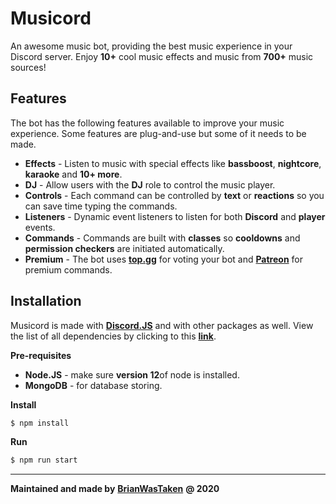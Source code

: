 # Musicord
An awesome music bot, providing the best music experience in your Discord server. Enjoy **10+** cool music effects and music from **700+** music sources!

## Features
The bot has the following features available to improve your music experience. Some features are plug-and-use but some of it needs to be made.

* **Effects** - Listen to music with special effects like **bassboost**, **nightcore**, **karaoke** and **10+ more**.
* **DJ** - Allow users with the **DJ** role to control the music player.
* **Controls** - Each command can be controlled by **text** or **reactions** so you can save time typing the commands.
* **Listeners** - Dynamic event listeners to listen for both **Discord** and **player** events.
* **Commands** - Commands are built with **classes** so **cooldowns** and **permission checkers** are initiated automatically.
* **Premium** - The bot uses [**top.gg**](https://top.gg) for voting your bot and [**Patreon**](https://patreon.com) for premium commands.

## Installation
Musicord is made with [**Discord.JS**](https://discord.js.org) and with other packages as well. View the list of all dependencies by clicking to this [**link**](docs/PACKAGES.md).

**Pre-requisites**
* **Node.JS** - make sure **version 12**of node is installed.
* **MongoDB** - for database storing.

**Install**
```bash
$ npm install
```

**Run**
```bash
$ npm run start
```

-----------------------------
**Maintained and made by**
[**BrianWasTaken**](https://github.com/BrianWasTkn) **@ 2020**